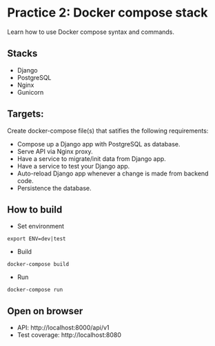 # Practice 2: Docker compose stack
Learn how to use Docker compose syntax and commands.

## Stacks
- Django
- PostgreSQL
- Nginx
- Gunicorn

## Targets:  
Create docker-compose file(s) that satifies the following requirements:

- Compose up a Django app with PostgreSQL as database.
- Serve API via Nginx proxy.
- Have a service to migrate/init data from Django app.
- Have a service to test your Django app.
- Auto-reload Django app whenever a change is made from backend code.
- Persistence the database.

## How to build
- Set environment
```
export ENV=dev|test
```

- Build 
```
docker-compose build
```

- Run
```
docker-compose run
```

## Open on browser
- API: http://localhost:8000/api/v1
- Test coverage: http://localhost:8080
